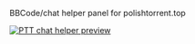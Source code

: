 BBCode/chat helper panel for polishtorrent.top

[![PTT chat helper preview](https://img.youtube.com/vi/ID_FILMU/maxresdefault.jpg)](https://www.youtube.com/watch?v=ID_FILMU)
